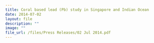 ```yaml
---
title: Coral based lead (Pb) study in Singapore and Indian Ocean
date: 2014-07-02
layout: file
description: ""
image: ""
file_url: /files/Press Releases/02 Jul 2014.pdf
---
```

